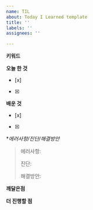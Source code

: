 ```yaml
---
name: TIL
about: Today I Learned template
title: ''
labels: ''
assignees: ''

---
```


**키워드**
> 

**오늘 한 것**
- [x] 
- [x] 

**배운 것**
- [x] 
- [x] 

**에러사항/진단/해결방안*
> 에러사항: 
> 
> 진단: 
> 
> 해결방안: 

**깨달은점**
>

**더 진행할 점**
> 

